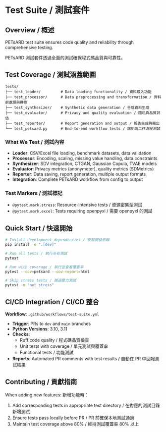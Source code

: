 # Test Suite / 測試套件

## Overview / 概述

PETsARD test suite ensures code quality and reliability through comprehensive testing.

PETsARD 測試套件透過全面的測試確保程式碼品質與可靠性。

## Test Coverage / 測試涵蓋範圍

```
tests/
├── test_loader/         # Data loading functionality / 資料載入功能
├── test_processor/      # Data preprocessing and transformation / 資料前處理與轉換
├── test_synthesizer/    # Synthetic data generation / 合成資料生成
├── test_evaluator/      # Privacy and quality evaluation / 隱私與品質評估
├── test_reporter/       # Report generation and output / 報告生成與輸出
└── test_petsard.py      # End-to-end workflow tests / 端到端工作流程測試
```

### What We Test / 測試內容

- **Loader**: CSV/Excel file loading, benchmark datasets, data validation
- **Processor**: Encoding, scaling, missing value handling, data constraints
- **Synthesizer**: SDV integration, CTGAN, Gaussian Copula, TVAE models
- **Evaluator**: Privacy metrics (anonymeter), quality metrics (SDMetrics)
- **Reporter**: Data saving, report generation, multiple output formats
- **Integration**: Complete PETsARD workflow from config to output

### Test Markers / 測試標記

- `@pytest.mark.stress`: Resource-intensive tests / 資源密集型測試
- `@pytest.mark.excel`: Tests requiring openpyxl / 需要 openpyxl 的測試

## Quick Start / 快速開始

```bash
# Install development dependencies / 安裝開發依賴
pip install -e ".[dev]"

# Run all tests / 執行所有測試
pytest

# Run with coverage / 執行並查看覆蓋率
pytest --cov=petsard --cov-report=html

# Skip stress tests / 跳過壓力測試
pytest -m "not stress"
```

## CI/CD Integration / CI/CD 整合

**Workflow**: `.github/workflows/test-suite.yml`

- **Trigger**: PRs to `dev` and `main` branches
- **Python Versions**: 3.10, 3.11
- **Checks**: 
  - Ruff code quality / 程式碼品質檢查
  - Unit tests with coverage / 單元測試與覆蓋率
  - Functional tests / 功能測試
- **Reports**: Automated PR comments with test results / 自動在 PR 中回報測試結果

## Contributing / 貢獻指南

When adding new features:
新增功能時：

1. Add corresponding tests in appropriate test directory / 在對應的測試目錄新增測試
2. Ensure tests pass locally before PR / PR 前確保本地測試通過
3. Maintain test coverage above 80% / 維持測試覆蓋率 80% 以上
